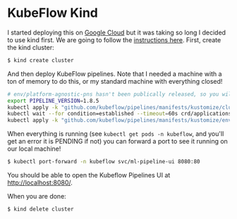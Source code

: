 # KubeFlow Kind

I started deploying this on [Google Cloud](../kubeflow) but it was taking so long
I decided to use kind first. We are going to follow the [instructions here](https://www.kubeflow.org/docs/components/pipelines/v1/installation/localcluster-deployment/). First, create the kind cluster:


```bash
$ kind create cluster
```

And then deploy KubeFlow pipelines. Note that I needed a machine with a ton of memory to do this, or
my standard machine with everything closed!

```bash
# env/platform-agnostic-pns hasn't been publically released, so you will install it from master
export PIPELINE_VERSION=1.8.5
kubectl apply -k "github.com/kubeflow/pipelines/manifests/kustomize/cluster-scoped-resources?ref=$PIPELINE_VERSION"
kubectl wait --for condition=established --timeout=60s crd/applications.app.k8s.io
kubectl apply -k "github.com/kubeflow/pipelines/manifests/kustomize/env/platform-agnostic-pns?ref=$PIPELINE_VERSION"
```

When everything is running (see `kubectl get pods -n kubeflow`, and you'll get an error it is PENDING if not) you can
forward a port to see it running on our local machine!

```bash
$ kubectl port-forward -n kubeflow svc/ml-pipeline-ui 8080:80
```

You should be able to open the Kubeflow Pipelines UI at [http://localhost:8080/](http://localhost:8080/).

When you are done:

```bash
$ kind delete cluster
```
